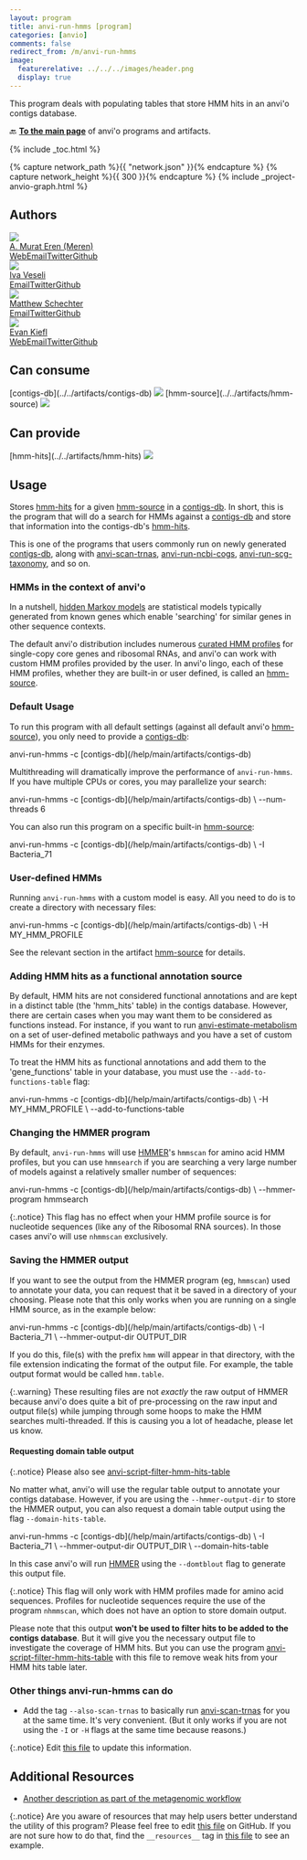 ```yaml
---
layout: program
title: anvi-run-hmms [program]
categories: [anvio]
comments: false
redirect_from: /m/anvi-run-hmms
image:
  featurerelative: ../../../images/header.png
  display: true
---
```


This program deals with populating tables that store HMM hits in an anvi&#x27;o contigs database.

🔙 **[To the main page](../../)** of anvi'o programs and artifacts.


{% include _toc.html %}
<div id="svg" class="subnetwork"></div>
{% capture network_path %}{{ "network.json" }}{% endcapture %}
{% capture network_height %}{{ 300 }}{% endcapture %}
{% include _project-anvio-graph.html %}


## Authors

<div class="anvio-person"><div class="anvio-person-info"><div class="anvio-person-photo"><img class="anvio-person-photo-img" src="../../images/authors/meren.jpg" /></div><div class="anvio-person-info-box"><a href="/people/meren" target="_blank"><span class="anvio-person-name">A. Murat Eren (Meren)</span></a><div class="anvio-person-social-box"><a href="http://merenlab.org" class="person-social" target="_blank"><i class="fa fa-fw fa-home"></i>Web</a><a href="mailto:a.murat.eren@gmail.com" class="person-social" target="_blank"><i class="fa fa-fw fa-envelope-square"></i>Email</a><a href="http://twitter.com/merenbey" class="person-social" target="_blank"><i class="fa fa-fw fa-twitter-square"></i>Twitter</a><a href="http://github.com/meren" class="person-social" target="_blank"><i class="fa fa-fw fa-github"></i>Github</a></div></div></div></div>

<div class="anvio-person"><div class="anvio-person-info"><div class="anvio-person-photo"><img class="anvio-person-photo-img" src="../../images/authors/ivagljiva.jpg" /></div><div class="anvio-person-info-box"><a href="/people/ivagljiva" target="_blank"><span class="anvio-person-name">Iva Veseli</span></a><div class="anvio-person-social-box"><a href="mailto:iveseli@uchicago.edu" class="person-social" target="_blank"><i class="fa fa-fw fa-envelope-square"></i>Email</a><a href="http://twitter.com/ivaglj1va" class="person-social" target="_blank"><i class="fa fa-fw fa-twitter-square"></i>Twitter</a><a href="http://github.com/ivagljiva" class="person-social" target="_blank"><i class="fa fa-fw fa-github"></i>Github</a></div></div></div></div>

<div class="anvio-person"><div class="anvio-person-info"><div class="anvio-person-photo"><img class="anvio-person-photo-img" src="../../images/authors/mschecht.jpg" /></div><div class="anvio-person-info-box"><a href="/people/mschecht" target="_blank"><span class="anvio-person-name">Matthew Schechter</span></a><div class="anvio-person-social-box"><a href="mailto:mschechter@uchicago.edu" class="person-social" target="_blank"><i class="fa fa-fw fa-envelope-square"></i>Email</a><a href="http://twitter.com/mschecht_bio" class="person-social" target="_blank"><i class="fa fa-fw fa-twitter-square"></i>Twitter</a><a href="http://github.com/mschecht" class="person-social" target="_blank"><i class="fa fa-fw fa-github"></i>Github</a></div></div></div></div>

<div class="anvio-person"><div class="anvio-person-info"><div class="anvio-person-photo"><img class="anvio-person-photo-img" src="../../images/authors/ekiefl.jpg" /></div><div class="anvio-person-info-box"><a href="/people/ekiefl" target="_blank"><span class="anvio-person-name">Evan Kiefl</span></a><div class="anvio-person-social-box"><a href="http://ekiefl.github.io" class="person-social" target="_blank"><i class="fa fa-fw fa-home"></i>Web</a><a href="mailto:kiefl.evan@gmail.com" class="person-social" target="_blank"><i class="fa fa-fw fa-envelope-square"></i>Email</a><a href="http://twitter.com/evankiefl" class="person-social" target="_blank"><i class="fa fa-fw fa-twitter-square"></i>Twitter</a><a href="http://github.com/ekiefl" class="person-social" target="_blank"><i class="fa fa-fw fa-github"></i>Github</a></div></div></div></div>



## Can consume


<p style="text-align: left" markdown="1"><span class="artifact-r">[contigs-db](../../artifacts/contigs-db) <img src="../../images/icons/DB.png" class="artifact-icon-mini" /></span> <span class="artifact-r">[hmm-source](../../artifacts/hmm-source) <img src="../../images/icons/HMM.png" class="artifact-icon-mini" /></span></p>


## Can provide


<p style="text-align: left" markdown="1"><span class="artifact-p">[hmm-hits](../../artifacts/hmm-hits) <img src="../../images/icons/CONCEPT.png" class="artifact-icon-mini" /></span></p>


## Usage


Stores <span class="artifact-n">[hmm-hits](/help/main/artifacts/hmm-hits)</span> for a given <span class="artifact-n">[hmm-source](/help/main/artifacts/hmm-source)</span> in a <span class="artifact-n">[contigs-db](/help/main/artifacts/contigs-db)</span>. In short, this is the program that will do a search for HMMs against a <span class="artifact-n">[contigs-db](/help/main/artifacts/contigs-db)</span> and store that information into the contigs-db's <span class="artifact-n">[hmm-hits](/help/main/artifacts/hmm-hits)</span>.

This is one of the programs that users commonly run on newly generated <span class="artifact-n">[contigs-db](/help/main/artifacts/contigs-db)</span>, along with <span class="artifact-p">[anvi-scan-trnas](/help/main/programs/anvi-scan-trnas)</span>, <span class="artifact-p">[anvi-run-ncbi-cogs](/help/main/programs/anvi-run-ncbi-cogs)</span>, <span class="artifact-p">[anvi-run-scg-taxonomy](/help/main/programs/anvi-run-scg-taxonomy)</span>, and so on.

### HMMs in the context of anvi'o

In a nutshell, [hidden Markov models](https://en.wikipedia.org/wiki/Hidden_Markov_model) are statistical models typically generated from known genes which enable 'searching' for similar genes in other sequence contexts.

The default anvi'o distribution includes numerous [curated HMM profiles](https://github.com/merenlab/anvio/tree/master/anvio/data/hmm) for single-copy core genes and ribosomal RNAs, and anvi'o can work with custom HMM profiles provided by the user. In anvi'o lingo, each of these HMM profiles, whether they are built-in or user defined, is called an <span class="artifact-n">[hmm-source](/help/main/artifacts/hmm-source)</span>.

### Default Usage

To run this program with all default settings (against all default anvi'o <span class="artifact-n">[hmm-source](/help/main/artifacts/hmm-source)</span>), you only need to provide a <span class="artifact-n">[contigs-db](/help/main/artifacts/contigs-db)</span>:

<div class="codeblock" markdown="1">
anvi&#45;run&#45;hmms &#45;c <span class="artifact&#45;n">[contigs&#45;db](/help/main/artifacts/contigs&#45;db)</span>
</div>

Multithreading will dramatically improve the performance of `anvi-run-hmms`. If you have multiple CPUs or cores, you may parallelize your search:


<div class="codeblock" markdown="1">
anvi&#45;run&#45;hmms &#45;c <span class="artifact&#45;n">[contigs&#45;db](/help/main/artifacts/contigs&#45;db)</span> \
              &#45;&#45;num&#45;threads 6
</div>


You can also run this program on a specific built-in <span class="artifact-n">[hmm-source](/help/main/artifacts/hmm-source)</span>:

<div class="codeblock" markdown="1">
anvi&#45;run&#45;hmms &#45;c <span class="artifact&#45;n">[contigs&#45;db](/help/main/artifacts/contigs&#45;db)</span> \
              &#45;I Bacteria_71
</div>

### User-defined HMMs

Running `anvi-run-hmms` with a custom model is easy. All you need to do is to create a directory with necessary files:

<div class="codeblock" markdown="1">
anvi&#45;run&#45;hmms &#45;c <span class="artifact&#45;n">[contigs&#45;db](/help/main/artifacts/contigs&#45;db)</span> \
              &#45;H MY_HMM_PROFILE
</div>

See the relevant section in the artifact <span class="artifact-n">[hmm-source](/help/main/artifacts/hmm-source)</span> for details.

### Adding HMM hits as a functional annotation source

By default, HMM hits are not considered functional annotations and are kept in a distinct table (the 'hmm_hits' table) in the contigs database. However, there are certain cases when you may want them to be considered as functions instead. For instance, if you want to run <span class="artifact-p">[anvi-estimate-metabolism](/help/main/programs/anvi-estimate-metabolism)</span> on a set of user-defined metabolic pathways and you have a set of custom HMMs for their enzymes.

To treat the HMM hits as functional annotations and add them to the 'gene_functions' table in your database, you must use the `--add-to-functions-table` flag:

<div class="codeblock" markdown="1">
anvi&#45;run&#45;hmms &#45;c <span class="artifact&#45;n">[contigs&#45;db](/help/main/artifacts/contigs&#45;db)</span> \
              &#45;H MY_HMM_PROFILE \
              &#45;&#45;add&#45;to&#45;functions&#45;table
</div>

### Changing the HMMER program

By default, `anvi-run-hmms` will use [HMMER](http://hmmer.org/)'s `hmmscan` for amino acid HMM profiles, but you can use `hmmsearch` if you are searching a very large number of models against a relatively smaller number of sequences:

<div class="codeblock" markdown="1">
anvi&#45;run&#45;hmms &#45;c <span class="artifact&#45;n">[contigs&#45;db](/help/main/artifacts/contigs&#45;db)</span> \
              &#45;&#45;hmmer&#45;program hmmsearch
</div>

{:.notice}
This flag has no effect when your HMM profile source is for nucleotide sequences (like any of the Ribosomal RNA sources). In those cases anvi'o will use `nhmmscan` exclusively.

### Saving the HMMER output

If you want to see the output from the HMMER program (eg, `hmmscan`) used to annotate your data, you can request that it be saved in a directory of your choosing. Please note that this only works when you are running on a single HMM source, as in the example below:

<div class="codeblock" markdown="1">
anvi&#45;run&#45;hmms &#45;c <span class="artifact&#45;n">[contigs&#45;db](/help/main/artifacts/contigs&#45;db)</span> \
              &#45;I Bacteria_71 \
              &#45;&#45;hmmer&#45;output&#45;dir OUTPUT_DIR
</div>

If you do this, file(s) with the prefix `hmm` will appear in that directory, with the file extension indicating the format of the output file. For example, the table output format would be called `hmm.table`.

{:.warning}
These resulting files are not _exactly_ the raw output of HMMER because anvi'o does quite a bit of pre-processing on the raw input and output file(s) while jumping through some hoops to make the HMM searches multi-threaded. If this is causing you a lot of headache, please let us know.

#### Requesting domain table output

{:.notice}
Please also see <span class="artifact-p">[anvi-script-filter-hmm-hits-table](/help/main/programs/anvi-script-filter-hmm-hits-table)</span>

No matter what, anvi'o will use the regular table output to annotate your contigs database. However, if you are using the `--hmmer-output-dir` to store the HMMER output, you can also request a domain table output using the flag `--domain-hits-table`.

<div class="codeblock" markdown="1">
anvi&#45;run&#45;hmms &#45;c <span class="artifact&#45;n">[contigs&#45;db](/help/main/artifacts/contigs&#45;db)</span> \
              &#45;I Bacteria_71 \
              &#45;&#45;hmmer&#45;output&#45;dir OUTPUT_DIR \
              &#45;&#45;domain&#45;hits&#45;table
</div>

In this case anvi'o will run [HMMER](http://hmmer.org) using the `--domtblout` flag to generate this output file.

{:.notice}
This flag will only work with HMM profiles made for amino acid sequences. Profiles for nucleotide sequences require the use of the program `nhmmscan`, which does not have an option to store domain output.

Please note that this output **won't be used to filter hits to be added to the contigs database**. But it will give you the necessary output file to investigate the coverage of HMM hits. But you can use the program <span class="artifact-p">[anvi-script-filter-hmm-hits-table](/help/main/programs/anvi-script-filter-hmm-hits-table)</span> with this file to remove weak hits from your HMM hits table later.


### Other things anvi-run-hmms can do

* Add the tag `--also-scan-trnas` to basically run <span class="artifact-p">[anvi-scan-trnas](/help/main/programs/anvi-scan-trnas)</span> for you at the same time. It's very convenient. (But it only works if you are not using the `-I` or `-H` flags at the same time because reasons.)


{:.notice}
Edit [this file](https://github.com/merenlab/anvio/tree/master/anvio/docs/programs/anvi-run-hmms.md) to update this information.


## Additional Resources


* [Another description as part of the metagenomic workflow](http://merenlab.org/2016/06/22/anvio-tutorial-v2/#anvi-profile)


{:.notice}
Are you aware of resources that may help users better understand the utility of this program? Please feel free to edit [this file](https://github.com/merenlab/anvio/tree/master/bin/anvi-run-hmms) on GitHub. If you are not sure how to do that, find the `__resources__` tag in [this file](https://github.com/merenlab/anvio/blob/master/bin/anvi-interactive) to see an example.
